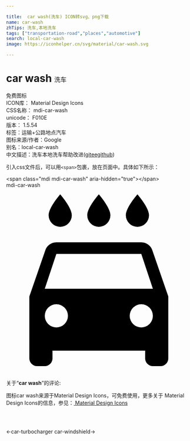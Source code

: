 ```yaml
---

title:  car wash(洗车) ICON转svg、png下载
name: car-wash
zhTips: 洗车,本地洗车
tags: ["transportation-road","places","automotive"]
search: local-car-wash
image: https://iconhelper.cn/svg/material/car-wash.svg

---
```


# car wash  <small style="font-size: 60%;font-weight: 100">洗车</small>


<div class="detail-page">
<p>
<span><span class="badge-success badge">免费图标</span> </span>
<br/>
<span>
ICON库：
<span class="badge-secondary badge">Material Design Icons</span> 
</span>
<br/>
<span>
CSS名称：
<span class="badge-secondary badge">mdi-car-wash</span> 
</span>
<br/>
<span>
unicode：
<span class="badge-secondary badge">F010E</span> 
<copy-btn content='F010E' btn-title=""></copy-btn>
<copy-btn :content='String.fromCodePoint(parseInt("F010E", 16))' btn-title="复制U"></copy-btn>
</span>
<br/>
<span>
版本：
<span class="badge-secondary badge">1.5.54</span> 
</span><br/><span>标签：<span class="badge-light badge"><router-link to="/tags/transportation-road.html">运输+公路</router-link></span><span class="badge-light badge"><router-link to="/tags/places.html">地点</router-link></span><span class="badge-light badge"><router-link to="/tags/automotive.html">汽车</router-link></span></span>
<br/>
<span>图标来源/作者：<span class="badge-light badge">Google</span></span> 
<br/>
<span>别名：<span class="badge-light badge">local-car-wash</span></span><br/><span class="zh-detail">中文描述：<span class="badge-primary badge">洗车</span><span class="badge-primary badge">本地洗车</span><span class="help-link"><span>帮助改进</span>(<a href="https://gitee.com/liuwave/icon-helper/edit/master/json/material/car-wash.json" target="_blank" rel="noopener noreferrer">gitee</a><a href="https://github.com/liuwave/icon-helper/edit/master/json/material/car-wash.json" target="_blank" rel="noopener noreferrer">github</a></span>)</span><br/>
</p>
</div>
<div class="alert alert-dark">
  <i class="mdi mdi-car-wash mdi-48px"></i>
  <i class="mdi mdi-car-wash mdi-36px"></i>
  <i class="mdi mdi-car-wash mdi-24px"></i>
  <i class="mdi mdi-car-wash mdi-18px"></i>
</div>
<div>
  <p>引入css文件后，可以用<code>&lt;span&gt;</code>包裹，放在页面中。具体如下所示：    
  </p>
  <div class="alert alert-primary" style="font-size: 14px">
    &lt;span class="mdi mdi-car-wash" aria-hidden="true"&gt;&lt;/span&gt;
    <copy-btn content='<span class="mdi mdi-car-wash" aria-hidden="true"></span>'></copy-btn>
  </div>
  <div class="alert alert-secondary">
    <i class="mdi mdi-car-wash"
    style="font-size: 24px"
    aria-hidden="true"></i> mdi-car-wash
    <copy-btn content="mdi-car-wash" btn-title="复制图标名称"></copy-btn>
  </div>
</div>
<div id="svg" class="svg-wrap">
<svg xmlns="http://www.w3.org/2000/svg" viewBox="0 0 24 24"><path d="M5,13L6.5,8.5H17.5L19,13M17.5,18A1.5,1.5 0 0,1 16,16.5A1.5,1.5 0 0,1 17.5,15A1.5,1.5 0 0,1 19,16.5A1.5,1.5 0 0,1 17.5,18M6.5,18A1.5,1.5 0 0,1 5,16.5A1.5,1.5 0 0,1 6.5,15A1.5,1.5 0 0,1 8,16.5A1.5,1.5 0 0,1 6.5,18M18.92,8C18.72,7.42 18.16,7 17.5,7H6.5C5.84,7 5.28,7.42 5.08,8L3,14V22A1,1 0 0,0 4,23H5A1,1 0 0,0 6,22V21H18V22A1,1 0 0,0 19,23H20A1,1 0 0,0 21,22V14M7,5A1.5,1.5 0 0,0 8.5,3.5C8.5,2.5 7,0.8 7,0.8C7,0.8 5.5,2.5 5.5,3.5A1.5,1.5 0 0,0 7,5M12,5A1.5,1.5 0 0,0 13.5,3.5C13.5,2.5 12,0.8 12,0.8C12,0.8 10.5,2.5 10.5,3.5A1.5,1.5 0 0,0 12,5M17,5A1.5,1.5 0 0,0 18.5,3.5C18.5,2.5 17,0.8 17,0.8C17,0.8 15.5,2.5 15.5,3.5A1.5,1.5 0 0,0 17,5Z" /></svg>
</div>
<detail full-name='mdi-car-wash'></detail>
<div class="icon-detail__container">
<p>关于“<b>car wash</b>”的评论:</p>
</div>
<Vssue title="关于“car wash”的评论" />    
<div><p>图标car wash来源于Material Design Icons，可免费使用，更多关于 Material Design Icons的信息，参见：<a target="_blank" href="https://iconhelper.cn/material.html"> Material Design Icons</a>
</p></div>

<div style="padding:2rem 0 " class="page-nav"><p class="inner"><span class="prev">←<router-link to="/icon/car-turbocharger.html">car-turbocharger</router-link></span> <span class="next"><router-link to="/icon/car-windshield.html">car-windshield</router-link>→</span></p></div>

